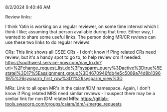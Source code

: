 8/2/2024 9:40:46 AM


Review links:

I think Yatin is working on a regular reviewer, on some time interval which I think I like; assuming that person available during that time. Either way, I wanted to share some useful links. The person doing MR/CR reviews can use these two links to do regular reviews:

CRs:
This link shows all CSEE CRs - I don't know if Ping related CRs need review; but it's a handy spot to go to, to help review crs if needed:
https://southwest.service-now.com/nav_to.do?uri=%2Fchange_request_list.do%3Fsysparm_query%3Dactive%3Dtrue%5Estate!%3D17%5Eassignment_group%3D4670946fdb4e5c5089a74d8b13961975%26sysparm_first_row%3D1%26sysparm_view%3D

MRs:
Link to all open MR's in the csiam/IDM namespace. Again, I don't know if Ping related MRS need simliar reviews - I suspect there may be a simliar link for non IDM related MRs:
https://gitlab-tools.swacorp.com/groups/csiam/idm/-/merge_requests








